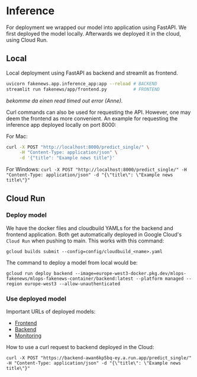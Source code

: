 # Inference
For deployment we wrapped our model into application using FastAPI. We first deployed the model locally. Afterwards we deployed it in the cloud, using Cloud Run.

## Local
Local deployment using FastAPI as backend and streamlit as frontend.
```bash
uvicorn fakenews.app.inference_app:app --reload # BACKEND
streamlit run fakenews/app/frontend.py          # FRONTEND
```
*bekomme da einen read timed out error (Anne).*

Curl commands can also be used for requesting the API. However, one may deem the frontend as more convenient.
An example for requesting the inference app deployed locally on port 8000:

For Mac:
```bash
curl -X POST "http://localhost:8000/predict_single/" \
     -H "Content-Type: application/json" \
     -d '{"title": "Example news title"}'
```
For Windows: `curl -X POST "http://localhost:8000/predict_single/" -H "Content-Type: application/json" -d "{\"title\": \"Example news title\"}"`

## Cloud Run

### Deploy model
We have the docker files and cloudbuild YAMLs for the backend and frontend application. Both get automatically deployed in Google Cloud's `Cloud Run` when pushing to main. This works with this command:

`gcloud builds submit --config=config/cloudbuild_<name>.yaml`

The command to deploy a model from local would be:

`gcloud run deploy backend --image=europe-west3-docker.pkg.dev/mlops-fakenews/mlops-fakenews-container/backend:latest --platform managed --region europe-west3 --allow-unauthenticated`

### Use deployed model

Important URLs of deployed models:

- [Frontend](https://frontend-awan6kp5bq-ey.a.run.app/docs)
- [Backend](https://backend-awan6kp5bq-ey.a.run.app/docs)
- [Monitoring](https://monitoring-awan6kp5bq-ey.a.run.app/docs)


How to use a curl request to backend deployed in the Cloud:

`curl -X POST "https://backend-awan6kp5bq-ey.a.run.app/predict_single/" -H "Content-Type: application/json" -d "{\"title\": \"Example news title\"}"`
